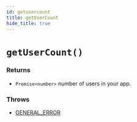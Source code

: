 ```yaml
---
id: getusercount
title: getUserCount
hide_title: true
---
```


# `getUserCount()`

### Returns
- `Promise<number>` number of users in your app.

### Throws 
- [GENERAL_ERROR](./../errors/general_error)
